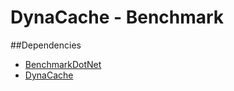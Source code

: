 # DynaCache - Benchmark

##Dependencies
- [BenchmarkDotNet](https://github.com/PerfDotNet/BenchmarkDotNet)
- [DynaCache](http://dynacache.codeplex.com/)
